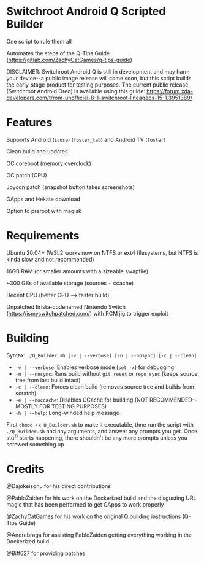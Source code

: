 # Switchroot Android Q Scripted Builder
One script to rule them all

Automates the steps of the Q-Tips Guide (https://gitlab.com/ZachyCatGames/q-tips-guide)

DISCLAIMER: Switchroot Android Q is still in development and may harm your device--a public image release will come soon, but this script builds the early-stage product for testing purposes. The current public release (Switchroot Android Oreo) is available using this guide: https://forum.xda-developers.com/t/rom-unofficial-8-1-switchroot-lineageos-15-1.3951389/

# Features
Supports Android (`icosa`) (`foster_tab`) and Android TV (`foster`)

Clean build and updates

OC coreboot (memory overclock)

OC patch (CPU)

Joycon patch (snapshot button takes screenshots)

GApps and Hekate download

Option to preroot with magisk

# Requirements
Ubuntu 20.04+ (WSL2 works now on NTFS or ext4 filesystems, but NTFS is kinda slow and not recommended)

16GB RAM (or smaller amounts with a sizeable swapfile)

~300 GBs of available storage (sources + ccache)

Decent CPU (better CPU --> faster build)

Unpatched Erista-codenamed Nintendo Switch (https://ismyswitchpatched.com/) with RCM jig to trigger exploit

# Building
Syntax: `./Q_Builder.sh [-v | --verbose] [-n | --nosync] [-c | --clean]`

- `-v | --verbose`: Enables verbose mode (`set -x`) for debugging
- `-n | --nosync`: Runs build without `git reset` or `repo sync` (keeps source tree from last build intact)
- `-c | --clean`: Forces clean build (removes source tree and builds from scratch)
- `-e | --noccache`: Disables CCache for building (NOT RECOMMENDED--MOSTLY FOR TESTING PURPOSES)
- `-h | --help`: Long-winded help message

First `chmod +x Q_Builder.sh` to make it executable, thne run the script with `./Q_Builder.sh` and any arguments, and answer any prompts you get. Once stuff starts happening, there shouldn't be any more prompts unless you screwed something up

# Credits
@Dajokeisonu for his direct contributions

@PabloZaiden for his work on the Dockerized build and the disgusting URL magic that has been performed to get GApps to work properly

@ZachyCatGames for his work on the original Q building instructions (Q-Tips Guide)

@Andrebraga for assisting PabloZaiden getting everything working in the Dockerized build.

@Biff627 for providing patches
